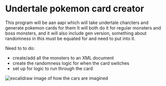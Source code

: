 # Undertale pokemon card creator

This program will be aan aapi which will take undertale charcters and generate pokemon cards for them It will both do it for regular monsters and boss monsters, and it will also include gen version,
something about randomness in this must be equated for and need to put into it.

Need to to do:

- create/add all the monsters to an XML document
- create the randomness logic for when the card switches
- set up for logic to run through the card

![excalidraw image of how the cars are imagined](/Users/Sigrid/Documents/C#/undertale-api/images/image.png)
